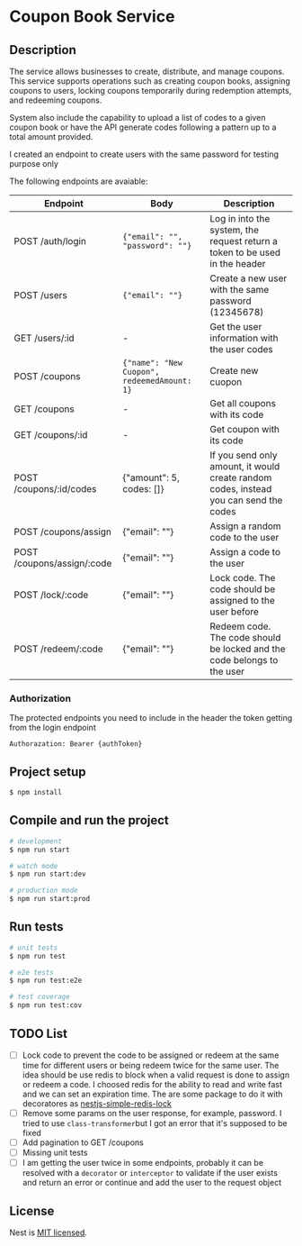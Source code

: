 # Coupon Book Service

## Description

The service allows businesses to create, distribute, and manage coupons. This service supports operations such as creating coupon books, assigning coupons to users, locking coupons temporarily during redemption attempts, and redeeming coupons.

System also include the capability to upload a list of codes to a given coupon book or have the API generate codes following a pattern up to a total amount provided.

I created an endpoint to create users with the same password for testing purpose only

The following endpoints are avaiable:

| Endpoint | Body | Description |
| --- | --- | --- |
| POST /auth/login | `{"email": "", "password": ""}` | Log in into the system, the request return a token to be used in the header |
| POST /users | `{"email": ""}` | Create a new user with the same password (12345678) |
| GET /users/:id | - | Get the user information with the user codes |
| POST /coupons | `{"name": "New Cuopon", redeemedAmount: 1}` | Create new cuopon |
| GET /coupons | - | Get all coupons with its code |
| GET /coupons/:id | - | Get coupon with its code |
| POST /coupons/:id/codes| {"amount": 5, codes: []} | If you send only amount, it would create random codes, instead you can send the codes
| POST /coupons/assign | {"email": ""} | Assign a random code to the user
| POST /coupons/assign/:code | {"email": ""} | Assign a code to the user
| POST /lock/:code | {"email": ""} | Lock code. The code should be assigned to the user before
| POST /redeem/:code | {"email": ""} | Redeem code. The code should be locked and the code belongs to the user


### Authorization

The protected endpoints you need to include in the header the token getting from the login endpoint

`Authorazation: Bearer {authToken}`

## Project setup

```bash
$ npm install
```

## Compile and run the project

```bash
# development
$ npm run start

# watch mode
$ npm run start:dev

# production mode
$ npm run start:prod
```

## Run tests

```bash
# unit tests
$ npm run test

# e2e tests
$ npm run test:e2e

# test coverage
$ npm run test:cov
```

## TODO List

- [ ] Lock code to prevent the code to be assigned or redeem at the same time for different users or being redeem twice for the same user. The idea should be use redis to block when a valid request is done to assign or redeem a code. I choosed redis for the ability to read and write fast and we can set an expiration time.
  The are some package to do it with decoratores as [nestjs-simple-redis-lock](https://github.com/hanFengSan/nestjs-simple-redis-lock)
- [ ] Remove some params on the user response, for example, password. I tried to use `class-transformer`but I got an error that it's supposed to be fixed
- [ ] Add pagination to GET /coupons
- [ ] Missing unit tests
- [ ] I am getting the user twice in some endpoints, probably it can be resolved with a `decorator` or `interceptor` to validate if the user exists and return an error or continue and add the user to the request object

## License

Nest is [MIT licensed](https://github.com/nestjs/nest/blob/master/LICENSE).
